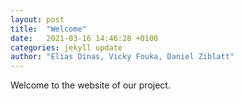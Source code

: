 ```yaml
---
layout: post
title:  "Welcome"
date:   2021-03-16 14:46:28 +0100
categories: jekyll update
author: "Elias Dinas, Vicky Fouka, Daniel Ziblatt"
---
```


Welcome to the website of our project.
